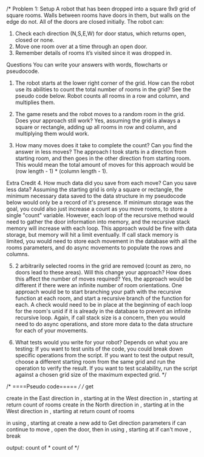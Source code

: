 /*
Problem 1: 
Setup 
  A robot that has been dropped into a square 9x9 grid of square rooms. Walls between rooms have doors in them, but walls on the edge do not. All of the doors are closed initially. 
  The robot can: 
  1. Check each direction (N,S,E,W) for door status, which returns open, closed or none. 
  2. Move one room over at a time through an open door. 
  3. Remember details of rooms it’s visited since it was dropped in.
  
Questions 
You can write your answers with words, flowcharts or pseudocode. 
  1. The robot starts at the lower right corner of the grid. How can the robot use its abilities to count the total number of rooms in the grid? 
      See the pseudo code below. Robot counts all rooms in a row and column, and multiplies them.
      
  2. The game resets and the robot moves to a random room in the grid. Does your approach still work? 
      Yes, assuming the grid is always a square or rectangle, adding up all rooms in row and column, and multiplying them would work.
      
  3. How many moves does it take to complete the count? Can you find the answer in less moves? 
      The approach I took starts in a direction from starting room, and then goes in the other direction from starting room. This would mean the total amount of moves for this approach would be (row length - 1) * (column length - 1). 
      
Extra Credit 
  4. How much data did you save from each move? Can you save less data? 
    Assuming the starting grid is only a square or rectangle, the minimum necessary data saved to the data structure in my pseudocode below would only be a record of it's presence. If minimum storage was the goal, you could also just increase a count as you move rooms, to store a single "count" variable. 
    However, each loop of the recursive method would need to gather the door information into memory, and the recursive stack memory will increase with each loop. This approach would be fine with data storage, but memory will hit a limit eventually. If call stack memory is limited, you would need to store each movement in the database with all the rooms parameters, and do async movements to populate the rows and columns.  
    
  5. 2 arbitrarily selected rooms in the grid are removed (count as zero, no doors lead to these areas). Will this change your approach? How does this affect the number of moves required? 
    Yes, the approach would be different if there were an infinite number of room orientations. 
    One approach would be to start branching your path with the recursive function at each room, and start a recursive branch of the function for each. 
    A check would need to be in place at the beginning of each loop for the room's unid if it is already in the database to prevent an infinite recursive loop. 
    Again, if call stack size is a concern, then you would need to do async operations, and store more data to the data structure for each of your movements.
  
  6. What tests would you write for your robot? 
    Depends on what you are testing: 
    If you want to test units of the code, you could break down specific operations from the script.
    If you want to test the output result, choose a different starting room from the same grid and run the operation to verify the result.
    If you want to test scalability, run the script against a chosen grid size of the maximum expected grid.
*/

/* ====Pseudo code===== */
/*
get <starting room>

create <grid row>
    <move room> in the East direction in <grid row>, starting at <starting room>
    <move room> in the West direction in <grid row>, starting at <starting room>
    return count of rooms
create <grid column> 
    <move room> in the North direction in <grid column>, starting at <starting room>
    <move room> in the West direction in <grid column>, starting at <starting room>
    return count of rooms
    
<move room> in <direction> using <data structure>, starting at <room>
    create a new <current room>
        add <current room> to <data structure>
    Get <current room> direction parameters
    if can continue to move <direction>, open the door, then <move room> in <direction> using <data structure>, starting at <next room>
    if can't move <direction>, break

output: count of <grid row> * count of <grid column>
*/

